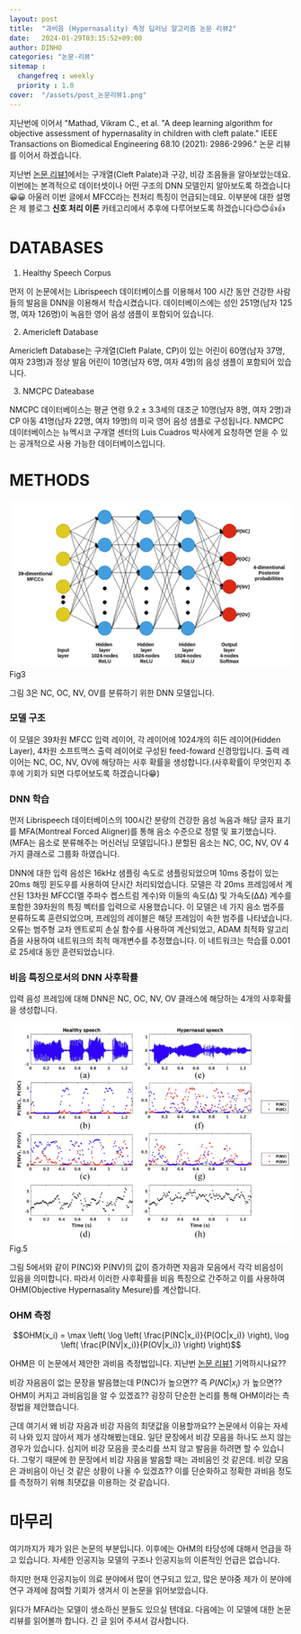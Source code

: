 ```yaml
---
layout: post
title:  "과비음 (Hypernasality) 측정 딥러닝 알고리즘 논문 리뷰2"
date:   2024-01-29T03:15:52+09:00
author: DINHO
categories: "논문-리뷰"
sitemap :
  changefreq : weekly
  priority : 1.0
cover:  "/assets/post_논문리뷰1.png"
---
```


지난번에 이어서 "Mathad, Vikram C., et al. "A deep learning algorithm for objective assessment of hypernasality in children with cleft palate." IEEE Transactions on Biomedical Engineering 68.10 (2021): 2986-2996." 논문 리뷰를 이어서 하겠습니다. 

지난번 [논문 리뷰1](https://dinhoitt.github.io/%EB%85%BC%EB%AC%B8-%EB%A6%AC%EB%B7%B0/2024/01/17/%EA%B3%BC%EB%B9%84%EC%9D%8C-(Hypernasality)-%EC%A7%84%EB%8B%A8-%EB%94%A5%EB%9F%AC%EB%8B%9D-%EC%95%8C%EA%B3%A0%EB%A6%AC%EC%A6%98-%EB%85%BC%EB%AC%B8-%EB%A6%AC%EB%B7%B0-copy.html)에서는 구개열(Cleft Palate)과 구강, 비강 조음들을 알아보았는데요. 이번에는 본격적으로 데이터셋이나 어떤 구조의 DNN 모델인지 알아보도록 하겠습니다😀😀 아울러 이번 글에서 MFCC라는 전처리 특징이 언급되는데요. 이부분에 대한 설명은 제 블로그 __신호 처리 이론__ 카테고리에서 추후에 다루어보도록 하겠습니다😊😊👍👍

# DATABASES

1. Healthy Speech Corpus

 먼저 이 논문에서는 Librispeech 데이터베이스를 이용해서 100 시간 동안 건강한 사람들의 발음을 DNN을 이용해서 학습시켰습니다. 데이터베이스에는 성인 251명(남자 125명, 여자 126명)이 녹음한 영어 음성 샘플이 포함되어 있습니다.

2. Americleft Database
 
 Americleft Database는 구개열(Cleft Palate, CP)이 있는 어린이 60명(남자 37명, 여자 23명)과 정상 발음 어린이 10명(남자 6명, 여자 4명)의 음성 샘플이 포함되어 있습니다.

3. NMCPC Dateabase
 
 NMCPC 데이터베이스는 평균 연령 9.2 ± 3.3세의 대조군 10명(남자 8명, 여자 2명)과 CP 아동 41명(남자 22명, 여자 19명)의 미국 영어 음성 샘플로 구성됩니다. NMCPC 데이터베이스는 뉴멕시코 구개열 센터의 Luis Cuadros 박사에게 요청하면 얻을 수 있는 공개적으로 사용 가능한 데이터베이스입니다.

# METHODS
 
<img src="/assets/post/cp_dnn_model.png">
Fig3

그림 3은 NC, OC, NV, OV를 분류하기 위한 DNN 모델입니다. 

### 모델 구조

이 모델은 39차원 MFCC 입력 레이어, 각 레이어에 1024개의 히든 레이어(Hidden Layer), 4차원 소프트맥스 출력 레이어로 구성된 feed-foward 신경망입니다. 출력 레이어는 NC, OC, NV, OV에 해당하는 사후 확률을 생성합니다.(사후확률이 무엇인지 추후에 기회가 되면 다루어보도록 하겠습니다😁)

### DNN 학습

먼저 Librispeech 데이터베이스의 100시간 분량의 건강한 음성 녹음과 해당 글자 표기를 MFA(Montreal Forced Aligner)를 통해 음소 수준으로 정렬 및 표기했습니다.(MFA는 음소로 분류해주는 머신러닝 모델입니다.) 분할된 음소는 NC, OC, NV, OV 4가지 클래스로 그룹화 하였습니다.

DNN에 대한 입력 음성은 16kHz 샘플링 속도로 샘플링되었으며 10ms 중첩이 있는 20ms 해밍 윈도우를 사용하여 단시간 처리되었습니다. 모델은 각 20ms 프레임에서 계산된 13차원 MFCC(멜 주파수 켑스트럼 계수)와 이들의 속도(Δ) 및 가속도(ΔΔ) 계수를 포함한 39차원의 특징 벡터를 입력으로 사용했습니다. 이 모델은 네 가지 음소 범주를 분류하도록 훈련되었으며, 프레임의 레이블은 해당 프레임이 속한 범주를 나타냈습니다. 오류는 범주형 교차 엔트로피 손실 함수를 사용하여 계산되었고, ADAM 최적화 알고리즘을 사용하여 네트워크의 최적 매개변수를 추정했습니다. 이 네트워크는 학습률 0.001로 25세대 동안 훈련되었습니다.

### 비음 특징으로서의 DNN 사후확률

입력 음성 프레임에 대해 DNN은 NC, OC, NV, OV 클래스에 해당하는 4개의 사후확률을 생성합니다.

<img src="/assets/post/그림5.png">
Fig.5

그림 5에서와 같이 P(NC)와 P(NV)의 값이 증가하면 자음과 모음에서 각각 비음성이 있음을 의미합니다. 따라서 이러한 사후확률을 비음 특징으로 간주하고 이를 사용하여 OHM(Objective Hypernasality Mesure)를 계산합니다.

### OHM 측정

$$OHM(x_i) = \max \left( \log \left( \frac{P(NC|x_i)}{P(OC|x_i)} \right), \log \left( \frac{P(NV|x_i)}{P(OV|x_i)} \right) \right)$$

OHM은 이 논문에서 제안한 과비음 측정법입니다. 지난번 [논문 리뷰1](https://dinhoitt.github.io/%EB%85%BC%EB%AC%B8-%EB%A6%AC%EB%B7%B0/2024/01/17/%EA%B3%BC%EB%B9%84%EC%9D%8C-(Hypernasality)-%EC%A7%84%EB%8B%A8-%EB%94%A5%EB%9F%AC%EB%8B%9D-%EC%95%8C%EA%B3%A0%EB%A6%AC%EC%A6%98-%EB%85%BC%EB%AC%B8-%EB%A6%AC%EB%B7%B0-copy.html) 기억하시나요?? 

비강 자음음이 없는 문장을 발음했는데 P(NC)가 높으면?? 즉 
$P(NC|x_i)$
가 높으면?? OHM이 커지고 과비음임을 알 수 있겠죠?? 굉장히 단순한 논리를 통해 OHM이라는 측정법을 제안했습니다. 

근데 여기서 왜 비강 자음과 비강 자음의 최댓값을 이용할까요?? 논문에서 이유는 자세히 나와 있지 않아서 제가 생각해봤는데요. 일단 문장에서 비강 모음을 하나도 쓰지 않는 경우가 있습니다. 심지어 비강 모음을 콧소리를 쓰지 않고 발음을 하려면 할 수 있습니다. 그렇기 때문에 한 문장에서 비강 자음을 발음할 때는 과비음인 것 같은데. 비강 모음은 과비음이 아닌 것 같은 상황이 나올 수 있겠죠?? 이를 단순화하고 정확한 과비음 정도를 측정하기 위해 최댓값을 이용하는 것 같습니다.

# 마무리

여기까지가 제가 읽은 논문의 부분입니다. 이후에는 OHM의 타당성에 대해서 언급을 하고 있습니다. 자세한 인공지능 모델의 구조나 인공지능의 이론적인 언급은 없습니다.

하지만 현재 인공지능이 의료 분야에서 많이 연구되고 있고, 많은 분야중 제가 이 분야에 연구 과제에 참여할 기회가 생겨서 이 논문을 읽어보았습니다.

읽다가 MFA라는 모델이 생소하신 분들도 있으실 텐데요. 다음에는 이 모델에 대한 논문 리뷰를 읽어볼까 합니다. 긴 글 읽어 주셔서 감사합니다.